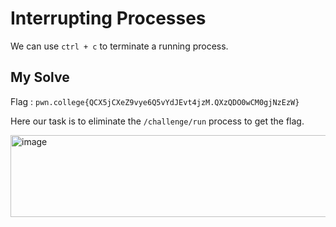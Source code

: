 # Interrupting Processes

We can use `ctrl + c` to terminate a running process.

## My Solve 

Flag : `pwn.college{QCX5jCXeZ9vye6Q5vYdJEvt4jzM.QXzQDO0wCM0gjNzEzW}`

Here our task is to eliminate the `/challenge/run` process to get the flag.

<img width="725" height="131" alt="image" src="https://github.com/user-attachments/assets/774f740e-b92a-49d9-a9d2-d763b7e5a2c7" />
